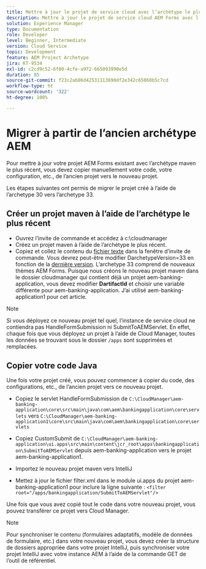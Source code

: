 ```yaml
---
title: Mettre à jour le projet de service cloud avec l’archétype le plus récent
description: Mettre à jour le projet de service cloud AEM Forms avec l’archétype le plus récent
solution: Experience Manager
type: Documentation
role: Developer
level: Beginner, Intermediate
version: Cloud Service
topic: Development
feature: AEM Project Archetype
jira: KT-9534
exl-id: c2cd9c52-6f00-4cfe-a972-665093990e5d
duration: 85
source-git-commit: f23c2ab86d42531113690df2e342c65060b5c7cd
workflow-type: ht
source-wordcount: '322'
ht-degree: 100%

---
```


# Migrer à partir de l’ancien archétype AEM

Pour mettre à jour votre projet AEM Forms existant avec l’archétype maven le plus récent, vous devez copier manuellement votre code, votre configuration, etc., de l’ancien projet vers le nouveau projet.

Les étapes suivantes ont permis de migrer le projet créé à l’aide de l’archetype 30 vers l’archetype 33.

## Créer un projet maven à l’aide de l’archétype le plus récent

* Ouvrez l’invite de commande et accédez à c:\cloudmanager
* Créez un projet maven à l’aide de l’archétype le plus récent.
* Copiez et collez le contenu du [fichier texte](assets/creating-maven-project.txt) dans la fenêtre d’invite de commande. Vous devrez peut-être modifier DarchetypeVersion=33 en fonction de la [dernière version](https://github.com/adobe/aem-project-archetype/releases). L’archetype 33 comprend de nouveaux thèmes AEM Forms.
Puisque nous créons le nouveau projet maven dans le dossier cloudmanager qui contient déjà un projet aem-banking-application, vous devez modifier **DartifactId** et choisir une variable différente pour aem-banking-application. J’ai utilisé aem-banking-application1 pour cet article.

>[!NOTE]
>
>Si vous déployez ce nouveau projet tel quel, l’instance de service cloud ne contiendra pas HandleFormSubmission ni SubmitToAEMServlet. En effet, chaque fois que vous déployez un projet à l’aide de Cloud Manager, toutes les données se trouvant sous le dossier `/apps` sont supprimées et remplacées.

## Copier votre code Java

Une fois votre projet créé, vous pouvez commencer à copier du code, des configurations, etc., de l’ancien projet vers ce nouveau projet.

* Copiez le servlet HandleFormSubmission de ```C:\CloudManager\aem-banking-application\core\src\main\java\com\aem\bankingapplication\core\servlets```
vers
  ```C:\CloudManager\aem-banking-application1\core\src\main\java\com\aem\bankingapplication\core\servlets```

* Copiez CustomSubmit de
  ```C:\CloudManager\aem-banking-application\ui.apps\src\main\content\jcr_root\apps\bankingapplication\SubmitToAEMServlet``` depuis aem-banking-application vers le projet aem-banking-application1.

* Importez le nouveau projet maven vers IntelliJ

* Mettez à jour le fichier filter.xml dans le module ui.apps du projet aem-banking-application1 pour inclure la ligne suivante :
  ```<filter root="/apps/bankingapplication/SubmitToAEMServlet"/>```

Une fois que vous avez copié tout le code dans votre nouveau projet, vous pouvez transférer ce projet vers Cloud Manager.

>[!NOTE]
>
>Pour synchroniser le contenu (formulaires adaptatifs, modèle de données de formulaire, etc.) dans votre nouveau projet, vous devez créer la structure de dossiers appropriée dans votre projet IntelliJ, puis synchroniser votre projet IntelliJ avec votre instance AEM à l’aide de la commande GET de l’outil de référentiel.
